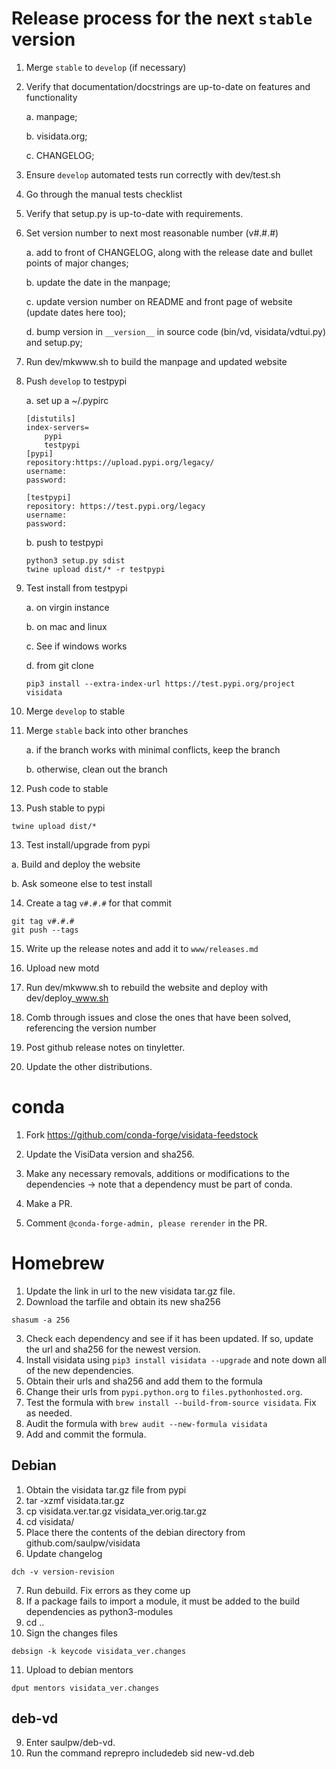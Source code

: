 # Release process for the next `stable` version

1. Merge `stable` to `develop` (if necessary)

2. Verify that documentation/docstrings are up-to-date on features and functionality

    a. manpage;

    b. visidata.org;

    c. CHANGELOG;

3. Ensure `develop` automated tests run correctly with dev/test.sh

4. Go through the manual tests checklist

4. Verify that setup.py is up-to-date with requirements.

5. Set version number to next most reasonable number (v#.#.#)

   a. add to front of CHANGELOG, along with the release date and bullet points of major changes;

   b. update the date in the manpage;

   c. update version number on README and front page of website (update dates here too);

   d. bump version in `__version__` in source code (bin/vd, visidata/vdtui.py) and setup.py;

6. Run dev/mkwww.sh to build the manpage and updated website

7. Push `develop` to testpypi

    a. set up a ~/.pypirc

    ```
    [distutils]
    index-servers=
        pypi
        testpypi
    [pypi]
    repository:https://upload.pypi.org/legacy/
    username:
    password:

    [testpypi]
    repository: https://test.pypi.org/legacy
    username:
    password:
    ```

    b. push to testpypi

    ```
    python3 setup.py sdist
    twine upload dist/* -r testpypi
    ```

8. Test install from testpypi

   a. on virgin instance

   b. on mac and linux

   c. See if windows works

   d. from git clone

   ```
   pip3 install --extra-index-url https://test.pypi.org/project visidata
   ```

9. Merge `develop` to stable

10. Merge `stable` back into other branches

    a. if the branch works with minimal conflicts, keep the branch

    b. otherwise, clean out the branch


11. Push code to stable

12. Push stable to pypi

```
twine upload dist/*
```

13. Test install/upgrade from pypi

  a. Build and deploy the website

   b. Ask someone else to test install

14. Create a tag `v#.#.#` for that commit

```
git tag v#.#.#
git push --tags
```

15. Write up the release notes and add it to `www/releases.md`

16. Upload new motd

17. Run dev/mkwww.sh to rebuild the website and deploy with dev/deploy_www.sh

18. Comb through issues and close the ones that have been solved, referencing the version number

19. Post github release notes on tinyletter.

20. Update the other distributions.

# conda

1. Fork https://github.com/conda-forge/visidata-feedstock

2. Update the VisiData version and sha256.

3. Make any necessary removals, additions or modifications to the dependencies -> note that a dependency must be part of conda.

4. Make a PR.

5. Comment `@conda-forge-admin, please rerender` in the PR.


# Homebrew

1. Update the link in url to the new visidata tar.gz file.
2. Download the tarfile and obtain its new sha256
```
shasum -a 256
```
3. Check each dependency and see if it has been updated. If so, update the url and sha256 for the newest version.
4. Install visidata using `pip3 install visidata --upgrade` and note down all of the new dependencies. 
5. Obtain their urls and sha256 and add them to the formula
6. Change their urls from `pypi.python.org` to `files.pythonhosted.org`.
7. Test the formula with `brew install --build-from-source visidata`. Fix as needed.
8. Audit the formula with `brew audit --new-formula visidata`
9. Add and commit the formula.

## Debian
1. Obtain the visidata tar.gz file from pypi
2. tar -xzmf visidata.tar.gz
3. cp visidata.ver.tar.gz visidata_ver.orig.tar.gz
4. cd visidata/
5. Place there the contents of the debian directory from github.com/saulpw/visidata
6. Update changelog
```
dch -v version-revision
```
7. Run debuild. Fix errors as they come up
8. If a package fails to import a module, it must be added to the build dependencies as python3-modules
9. cd ..
10. Sign the changes files
```
debsign -k keycode visidata_ver.changes
```
11. Upload to debian mentors
```
dput mentors visidata_ver.changes
```

## deb-vd
9. Enter saulpw/deb-vd.
10. Run the command reprepro includedeb sid new-vd.deb
